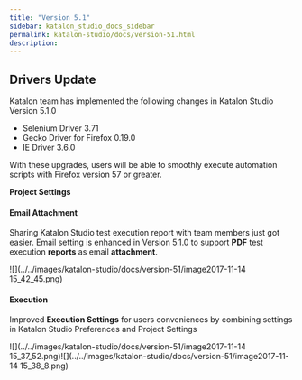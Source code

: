 ```yaml
---
title: "Version 5.1" 
sidebar: katalon_studio_docs_sidebar
permalink: katalon-studio/docs/version-51.html 
description: 
---
```

Drivers Update
--------------

Katalon team has implemented the following changes in Katalon Studio Version 5.1.0

*   Selenium Driver 3.71
*   Gecko Driver for Firefox 0.19.0
*   IE Driver 3.6.0

With these upgrades, users will be able to smoothly execute automation scripts with Firefox version 57 or greater. 

**Project Settings**

#### Email Attachment

Sharing Katalon Studio test execution report with team members just got easier. Email setting is enhanced in Version 5.1.0 to support **PDF** test execution **reports** as email **attachment**.

![](../../images/katalon-studio/docs/version-51/image2017-11-14 15_42_45.png)

#### Execution

Improved **Execution Settings** for users conveniences by combining settings in Katalon Studio Preferences and Project Settings

![](../../images/katalon-studio/docs/version-51/image2017-11-14 15_37_52.png)![](../../images/katalon-studio/docs/version-51/image2017-11-14 15_38_8.png)